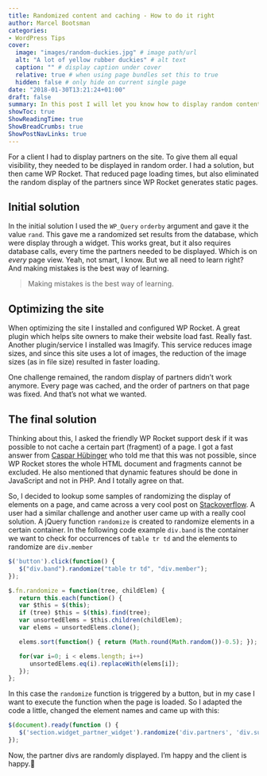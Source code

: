 ```yaml
---
title: Randomized content and caching - How to do it right
author: Marcel Bootsman
categories:
- WordPress Tips
cover: 
  image: "images/random-duckies.jpg" # image path/url
  alt: "A lot of yellow rubber duckies" # alt text
  caption: "" # display caption under cover
  relative: true # when using page bundles set this to true
  hidden: false # only hide on current single page
date: "2018-01-30T13:21:24+01:00"
draft: false
summary: In this post I will let you know how to display random content on cached (static) pages.
showToc: true
ShowReadingTime: true
ShowBreadCrumbs: true
ShowPostNavLinks: true
---
```

For a client I had to display partners on the site. To give them all equal visibility, they needed to be displayed in random order. I had a solution, but then came WP Rocket. That reduced page loading times, but also eliminated the random display of the partners since WP Rocket generates static pages.

Initial solution
----------------

In the initial solution I used the `WP_Query` `orderby` argument and gave it the value `rand`. This gave me a randomized set results from the database, which were display through a widget. This works great, but it also requires database calls, every time the partners needed to be displayed. Which is on *every* page view. Yeah, not smart, I know. But we all need to learn right? And making mistakes is the best way of learning.

> Making mistakes is the best way of learning.

Optimizing the site
-------------------

When optimizing the site I installed and configured WP Rocket. A great plugin which helps site owners to make their website load fast. Really fast. Another plugin/service I installed was Imagify. This service reduces image sizes, and since this site uses a lot of images, the reduction of the image sizes (as in file size) resulted in faster loading.

One challenge remained, the random display of partners didn’t work anymore. Every page was cached, and the order of partners on that page was fixed. And that’s not what we wanted.

The final solution
------------------

Thinking about this, I asked the friendly WP Rocket support desk if it was possible to not cache a certain part (fragment) of a page. I got a fast answer from [Caspar Hübinger](https://caspar.blog/) who told me that this was not possible, since WP Rocket stores the whole HTML document and fragments cannot be excluded. He also mentioned that dynamic features should be done in JavaScript and not in PHP. And I totally agree on that.

So, I decided to lookup some samples of randomizing the display of elements on a page, and came across a very cool post on [Stackoverflow](https://stackoverflow.com/questions/1533910/randomize-a-sequence-of-div-elements-with-jquery). A user had a similar challenge and another user came up with a really cool solution. A jQuery function `randomize` is created to randomize elements in a certain container. In the following code example `div.band` is the container we want to check for occurrences of `table tr td` and the elements to randomize are `div.member`

```javascript
$('button').click(function() {
   $("div.band").randomize("table tr td", "div.member");
});

$.fn.randomize = function(tree, childElem) {
   return this.each(function() {
   var $this = $(this);
   if (tree) $this = $(this).find(tree);
   var unsortedElems = $this.children(childElem);
   var elems = unsortedElems.clone();

   elems.sort(function() { return (Math.round(Math.random())-0.5); });

   for(var i=0; i < elems.length; i++)
      unsortedElems.eq(i).replaceWith(elems[i]);
   });
};
```

In this case the `randomize` function is triggered by a button, but in my case I want to execute the function when the page is loaded. So I adapted the code a little, changed the element names and came up with this:

```javascript
$(document).ready(function () {
   $('section.widget_partner_widget').randomize('div.partners', 'div.supplier');
});
```

Now, the partner divs are randomly displayed. I’m happy and the client is happy.🕺